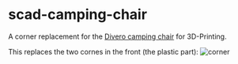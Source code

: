 # scad-camping-chair
A corner replacement for the [Divero camping chair](https://www.dilego.de/Sport-und-Freizeit-Angelsport-Divero-Camping-Stuhl-Faltstuhl-Angelstuhl-schwarz-Kopfkissen-Getraenke-robust.html) for 3D-Printing.

This replaces the two cornes in the front (the plastic part):
![corner](https://dilego-service.de/afterbuy/afterbuy2018/artikel/bilder/6440/zgc34323_03_1200px.jpg)
